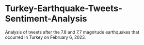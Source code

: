 # Turkey-Earthquake-Tweets-Sentiment-Analysis
Analysis of tweets after the 7.8 and 7.7 magnitude earthquakes that occurred in Turkey on February 6, 2023.

